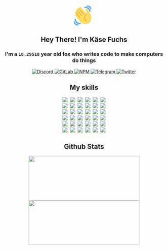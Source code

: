 <div><p align=center><img src=./resources/images/wave.gif width=64px height=64px></p><h2 align=center>Hey There! I'm Käse Fuchs</h2><h3 align=center>I'm a <code>18.29518</code> year old fox who writes code to make computers do things</h3><p align=center><a href=https://discord.com/users/507526681125322772><img alt=Discord src="https://img.shields.io/badge/Discord-5865F2?logo=discord&logoColor=white&style=flat-square#faa2f2efd6cef23ee7230aa97c1947c2"> </a><a href=https://gitlab.com/kasefuchs><img alt=GitLab src="https://img.shields.io/badge/GitLab-330F63?logo=gitlab&logoColor=white&style=flat-square#faa2f2efd6cef23ee7230aa97c1947c2"> </a><a href=https://npmjs.com/~kasefuchs><img alt=NPM src="https://img.shields.io/badge/NPM-CB3837?logo=npm&logoColor=white&style=flat-square#faa2f2efd6cef23ee7230aa97c1947c2"> </a><a href=https://t.me/kasefuchs><img alt=Telegram src="https://img.shields.io/badge/Telegram-2CA5E0?logo=telegram&logoColor=white&style=flat-square#faa2f2efd6cef23ee7230aa97c1947c2"> </a><a href=https://twitter.com/kasefuchs><img alt=Twitter src="https://img.shields.io/badge/Twitter-1DA1F2?logo=twitter&logoColor=white&style=flat-square#faa2f2efd6cef23ee7230aa97c1947c2"></a></p><h2 align=center>My skills</h2><p align=center><a href=https://aws.amazon.com/ ><picture><source srcset="https://skillicons.dev/icons?i=aws&theme=dark#faa2f2efd6cef23ee7230aa97c1947c2" media="(prefers-color-scheme: dark)"><source srcset="https://skillicons.dev/icons?i=aws&theme=light#faa2f2efd6cef23ee7230aa97c1947c2" media="(prefers-color-scheme: light), (prefers-color-scheme: no-preference)"><img src="https://skillicons.dev/icons?i=aws&theme=light#faa2f2efd6cef23ee7230aa97c1947c2"></picture></a>&nbsp;&nbsp;<a href=https://en.wikipedia.org/wiki/Bash_(Unix_shell)><picture><source srcset="https://skillicons.dev/icons?i=bash&theme=dark#faa2f2efd6cef23ee7230aa97c1947c2" media="(prefers-color-scheme: dark)"><source srcset="https://skillicons.dev/icons?i=bash&theme=light#faa2f2efd6cef23ee7230aa97c1947c2" media="(prefers-color-scheme: light), (prefers-color-scheme: no-preference)"><img src="https://skillicons.dev/icons?i=bash&theme=light#faa2f2efd6cef23ee7230aa97c1947c2"></picture></a>&nbsp;&nbsp;<a href=https://discord.com/developers/docs><picture><source srcset="https://skillicons.dev/icons?i=bots&theme=dark#faa2f2efd6cef23ee7230aa97c1947c2" media="(prefers-color-scheme: dark)"><source srcset="https://skillicons.dev/icons?i=bots&theme=light#faa2f2efd6cef23ee7230aa97c1947c2" media="(prefers-color-scheme: light), (prefers-color-scheme: no-preference)"><img src="https://skillicons.dev/icons?i=bots&theme=light#faa2f2efd6cef23ee7230aa97c1947c2"></picture></a>&nbsp;&nbsp;<a href=https://www.cloudflare.com/ ><picture><source srcset="https://skillicons.dev/icons?i=cloudflare&theme=dark#faa2f2efd6cef23ee7230aa97c1947c2" media="(prefers-color-scheme: dark)"><source srcset="https://skillicons.dev/icons?i=cloudflare&theme=light#faa2f2efd6cef23ee7230aa97c1947c2" media="(prefers-color-scheme: light), (prefers-color-scheme: no-preference)"><img src="https://skillicons.dev/icons?i=cloudflare&theme=light#faa2f2efd6cef23ee7230aa97c1947c2"></picture></a>&nbsp;&nbsp;<a href=https://en.wikipedia.org/wiki/CSS><picture><source srcset="https://skillicons.dev/icons?i=css&theme=dark#faa2f2efd6cef23ee7230aa97c1947c2" media="(prefers-color-scheme: dark)"><source srcset="https://skillicons.dev/icons?i=css&theme=light#faa2f2efd6cef23ee7230aa97c1947c2" media="(prefers-color-scheme: light), (prefers-color-scheme: no-preference)"><img src="https://skillicons.dev/icons?i=css&theme=light#faa2f2efd6cef23ee7230aa97c1947c2"></picture></a>&nbsp;&nbsp;<a href=https://www.docker.com/ ><picture><source srcset="https://skillicons.dev/icons?i=docker&theme=dark#faa2f2efd6cef23ee7230aa97c1947c2" media="(prefers-color-scheme: dark)"><source srcset="https://skillicons.dev/icons?i=docker&theme=light#faa2f2efd6cef23ee7230aa97c1947c2" media="(prefers-color-scheme: light), (prefers-color-scheme: no-preference)"><img src="https://skillicons.dev/icons?i=docker&theme=light#faa2f2efd6cef23ee7230aa97c1947c2"></picture></a><br><a href=https://www.electronjs.org/ ><picture><source srcset="https://skillicons.dev/icons?i=electron&theme=dark#faa2f2efd6cef23ee7230aa97c1947c2" media="(prefers-color-scheme: dark)"><source srcset="https://skillicons.dev/icons?i=electron&theme=light#faa2f2efd6cef23ee7230aa97c1947c2" media="(prefers-color-scheme: light), (prefers-color-scheme: no-preference)"><img src="https://skillicons.dev/icons?i=electron&theme=light#faa2f2efd6cef23ee7230aa97c1947c2"></picture></a>&nbsp;&nbsp;<a href=https://expressjs.com/ ><picture><source srcset="https://skillicons.dev/icons?i=express&theme=dark#faa2f2efd6cef23ee7230aa97c1947c2" media="(prefers-color-scheme: dark)"><source srcset="https://skillicons.dev/icons?i=express&theme=light#faa2f2efd6cef23ee7230aa97c1947c2" media="(prefers-color-scheme: light), (prefers-color-scheme: no-preference)"><img src="https://skillicons.dev/icons?i=express&theme=light#faa2f2efd6cef23ee7230aa97c1947c2"></picture></a>&nbsp;&nbsp;<a href=https://www.figma.com/ ><picture><source srcset="https://skillicons.dev/icons?i=figma&theme=dark#faa2f2efd6cef23ee7230aa97c1947c2" media="(prefers-color-scheme: dark)"><source srcset="https://skillicons.dev/icons?i=figma&theme=light#faa2f2efd6cef23ee7230aa97c1947c2" media="(prefers-color-scheme: light), (prefers-color-scheme: no-preference)"><img src="https://skillicons.dev/icons?i=figma&theme=light#faa2f2efd6cef23ee7230aa97c1947c2"></picture></a>&nbsp;&nbsp;<a href=https://firebase.google.com/ ><picture><source srcset="https://skillicons.dev/icons?i=firebase&theme=dark#faa2f2efd6cef23ee7230aa97c1947c2" media="(prefers-color-scheme: dark)"><source srcset="https://skillicons.dev/icons?i=firebase&theme=light#faa2f2efd6cef23ee7230aa97c1947c2" media="(prefers-color-scheme: light), (prefers-color-scheme: no-preference)"><img src="https://skillicons.dev/icons?i=firebase&theme=light#faa2f2efd6cef23ee7230aa97c1947c2"></picture></a>&nbsp;&nbsp;<a href=https://flask.palletsprojects.com/ ><picture><source srcset="https://skillicons.dev/icons?i=flask&theme=dark#faa2f2efd6cef23ee7230aa97c1947c2" media="(prefers-color-scheme: dark)"><source srcset="https://skillicons.dev/icons?i=flask&theme=light#faa2f2efd6cef23ee7230aa97c1947c2" media="(prefers-color-scheme: light), (prefers-color-scheme: no-preference)"><img src="https://skillicons.dev/icons?i=flask&theme=light#faa2f2efd6cef23ee7230aa97c1947c2"></picture></a>&nbsp;&nbsp;<a href=https://cloud.google.com/ ><picture><source srcset="https://skillicons.dev/icons?i=gcp&theme=dark#faa2f2efd6cef23ee7230aa97c1947c2" media="(prefers-color-scheme: dark)"><source srcset="https://skillicons.dev/icons?i=gcp&theme=light#faa2f2efd6cef23ee7230aa97c1947c2" media="(prefers-color-scheme: light), (prefers-color-scheme: no-preference)"><img src="https://skillicons.dev/icons?i=gcp&theme=light#faa2f2efd6cef23ee7230aa97c1947c2"></picture></a><br><a href=https://git-scm.com/ ><picture><source srcset="https://skillicons.dev/icons?i=git&theme=dark#faa2f2efd6cef23ee7230aa97c1947c2" media="(prefers-color-scheme: dark)"><source srcset="https://skillicons.dev/icons?i=git&theme=light#faa2f2efd6cef23ee7230aa97c1947c2" media="(prefers-color-scheme: light), (prefers-color-scheme: no-preference)"><img src="https://skillicons.dev/icons?i=git&theme=light#faa2f2efd6cef23ee7230aa97c1947c2"></picture></a>&nbsp;&nbsp;<a href=https://github.com/ ><picture><source srcset="https://skillicons.dev/icons?i=github&theme=dark#faa2f2efd6cef23ee7230aa97c1947c2" media="(prefers-color-scheme: dark)"><source srcset="https://skillicons.dev/icons?i=github&theme=light#faa2f2efd6cef23ee7230aa97c1947c2" media="(prefers-color-scheme: light), (prefers-color-scheme: no-preference)"><img src="https://skillicons.dev/icons?i=github&theme=light#faa2f2efd6cef23ee7230aa97c1947c2"></picture></a>&nbsp;&nbsp;<a href=https://gitlab.com/ ><picture><source srcset="https://skillicons.dev/icons?i=gitlab&theme=dark#faa2f2efd6cef23ee7230aa97c1947c2" media="(prefers-color-scheme: dark)"><source srcset="https://skillicons.dev/icons?i=gitlab&theme=light#faa2f2efd6cef23ee7230aa97c1947c2" media="(prefers-color-scheme: light), (prefers-color-scheme: no-preference)"><img src="https://skillicons.dev/icons?i=gitlab&theme=light#faa2f2efd6cef23ee7230aa97c1947c2"></picture></a>&nbsp;&nbsp;<a href=https://www.heroku.com/ ><picture><source srcset="https://skillicons.dev/icons?i=heroku&theme=dark#faa2f2efd6cef23ee7230aa97c1947c2" media="(prefers-color-scheme: dark)"><source srcset="https://skillicons.dev/icons?i=heroku&theme=light#faa2f2efd6cef23ee7230aa97c1947c2" media="(prefers-color-scheme: light), (prefers-color-scheme: no-preference)"><img src="https://skillicons.dev/icons?i=heroku&theme=light#faa2f2efd6cef23ee7230aa97c1947c2"></picture></a>&nbsp;&nbsp;<a href=https://en.wikipedia.org/wiki/HTML><picture><source srcset="https://skillicons.dev/icons?i=html&theme=dark#faa2f2efd6cef23ee7230aa97c1947c2" media="(prefers-color-scheme: dark)"><source srcset="https://skillicons.dev/icons?i=html&theme=light#faa2f2efd6cef23ee7230aa97c1947c2" media="(prefers-color-scheme: light), (prefers-color-scheme: no-preference)"><img src="https://skillicons.dev/icons?i=html&theme=light#faa2f2efd6cef23ee7230aa97c1947c2"></picture></a>&nbsp;&nbsp;<a href=https://en.wikipedia.org/wiki/JavaScript><picture><source srcset="https://skillicons.dev/icons?i=js&theme=dark#faa2f2efd6cef23ee7230aa97c1947c2" media="(prefers-color-scheme: dark)"><source srcset="https://skillicons.dev/icons?i=js&theme=light#faa2f2efd6cef23ee7230aa97c1947c2" media="(prefers-color-scheme: light), (prefers-color-scheme: no-preference)"><img src="https://skillicons.dev/icons?i=js&theme=light#faa2f2efd6cef23ee7230aa97c1947c2"></picture></a><br><a href=https://en.wikipedia.org/wiki/Linux><picture><source srcset="https://skillicons.dev/icons?i=linux&theme=dark#faa2f2efd6cef23ee7230aa97c1947c2" media="(prefers-color-scheme: dark)"><source srcset="https://skillicons.dev/icons?i=linux&theme=light#faa2f2efd6cef23ee7230aa97c1947c2" media="(prefers-color-scheme: light), (prefers-color-scheme: no-preference)"><img src="https://skillicons.dev/icons?i=linux&theme=light#faa2f2efd6cef23ee7230aa97c1947c2"></picture></a>&nbsp;&nbsp;<a href=https://mui.com/ ><picture><source srcset="https://skillicons.dev/icons?i=materialui&theme=dark#faa2f2efd6cef23ee7230aa97c1947c2" media="(prefers-color-scheme: dark)"><source srcset="https://skillicons.dev/icons?i=materialui&theme=light#faa2f2efd6cef23ee7230aa97c1947c2" media="(prefers-color-scheme: light), (prefers-color-scheme: no-preference)"><img src="https://skillicons.dev/icons?i=materialui&theme=light#faa2f2efd6cef23ee7230aa97c1947c2"></picture></a>&nbsp;&nbsp;<a href=https://en.wikipedia.org/wiki/Markdown><picture><source srcset="https://skillicons.dev/icons?i=md&theme=dark#faa2f2efd6cef23ee7230aa97c1947c2" media="(prefers-color-scheme: dark)"><source srcset="https://skillicons.dev/icons?i=md&theme=light#faa2f2efd6cef23ee7230aa97c1947c2" media="(prefers-color-scheme: light), (prefers-color-scheme: no-preference)"><img src="https://skillicons.dev/icons?i=md&theme=light#faa2f2efd6cef23ee7230aa97c1947c2"></picture></a>&nbsp;&nbsp;<a href=https://www.mongodb.com/ ><picture><source srcset="https://skillicons.dev/icons?i=mongodb&theme=dark#faa2f2efd6cef23ee7230aa97c1947c2" media="(prefers-color-scheme: dark)"><source srcset="https://skillicons.dev/icons?i=mongodb&theme=light#faa2f2efd6cef23ee7230aa97c1947c2" media="(prefers-color-scheme: light), (prefers-color-scheme: no-preference)"><img src="https://skillicons.dev/icons?i=mongodb&theme=light#faa2f2efd6cef23ee7230aa97c1947c2"></picture></a>&nbsp;&nbsp;<a href=https://www.mysql.com/ ><picture><source srcset="https://skillicons.dev/icons?i=mysql&theme=dark#faa2f2efd6cef23ee7230aa97c1947c2" media="(prefers-color-scheme: dark)"><source srcset="https://skillicons.dev/icons?i=mysql&theme=light#faa2f2efd6cef23ee7230aa97c1947c2" media="(prefers-color-scheme: light), (prefers-color-scheme: no-preference)"><img src="https://skillicons.dev/icons?i=mysql&theme=light#faa2f2efd6cef23ee7230aa97c1947c2"></picture></a>&nbsp;&nbsp;<a href=https://nextjs.org/ ><picture><source srcset="https://skillicons.dev/icons?i=nextjs&theme=dark#faa2f2efd6cef23ee7230aa97c1947c2" media="(prefers-color-scheme: dark)"><source srcset="https://skillicons.dev/icons?i=nextjs&theme=light#faa2f2efd6cef23ee7230aa97c1947c2" media="(prefers-color-scheme: light), (prefers-color-scheme: no-preference)"><img src="https://skillicons.dev/icons?i=nextjs&theme=light#faa2f2efd6cef23ee7230aa97c1947c2"></picture></a><br><a href=https://nodejs.org/en/ ><picture><source srcset="https://skillicons.dev/icons?i=nodejs&theme=dark#faa2f2efd6cef23ee7230aa97c1947c2" media="(prefers-color-scheme: dark)"><source srcset="https://skillicons.dev/icons?i=nodejs&theme=light#faa2f2efd6cef23ee7230aa97c1947c2" media="(prefers-color-scheme: light), (prefers-color-scheme: no-preference)"><img src="https://skillicons.dev/icons?i=nodejs&theme=light#faa2f2efd6cef23ee7230aa97c1947c2"></picture></a>&nbsp;&nbsp;<a href=https://www.postgresql.org/ ><picture><source srcset="https://skillicons.dev/icons?i=postgres&theme=dark#faa2f2efd6cef23ee7230aa97c1947c2" media="(prefers-color-scheme: dark)"><source srcset="https://skillicons.dev/icons?i=postgres&theme=light#faa2f2efd6cef23ee7230aa97c1947c2" media="(prefers-color-scheme: light), (prefers-color-scheme: no-preference)"><img src="https://skillicons.dev/icons?i=postgres&theme=light#faa2f2efd6cef23ee7230aa97c1947c2"></picture></a>&nbsp;&nbsp;<a href=https://learn.microsoft.com/en-us/powershell/ ><picture><source srcset="https://skillicons.dev/icons?i=powershell&theme=dark#faa2f2efd6cef23ee7230aa97c1947c2" media="(prefers-color-scheme: dark)"><source srcset="https://skillicons.dev/icons?i=powershell&theme=light#faa2f2efd6cef23ee7230aa97c1947c2" media="(prefers-color-scheme: light), (prefers-color-scheme: no-preference)"><img src="https://skillicons.dev/icons?i=powershell&theme=light#faa2f2efd6cef23ee7230aa97c1947c2"></picture></a>&nbsp;&nbsp;<a href=https://www.python.org/ ><picture><source srcset="https://skillicons.dev/icons?i=py&theme=dark#faa2f2efd6cef23ee7230aa97c1947c2" media="(prefers-color-scheme: dark)"><source srcset="https://skillicons.dev/icons?i=py&theme=light#faa2f2efd6cef23ee7230aa97c1947c2" media="(prefers-color-scheme: light), (prefers-color-scheme: no-preference)"><img src="https://skillicons.dev/icons?i=py&theme=light#faa2f2efd6cef23ee7230aa97c1947c2"></picture></a>&nbsp;&nbsp;<a href=https://www.raspberrypi.org/ ><picture><source srcset="https://skillicons.dev/icons?i=raspberrypi&theme=dark#faa2f2efd6cef23ee7230aa97c1947c2" media="(prefers-color-scheme: dark)"><source srcset="https://skillicons.dev/icons?i=raspberrypi&theme=light#faa2f2efd6cef23ee7230aa97c1947c2" media="(prefers-color-scheme: light), (prefers-color-scheme: no-preference)"><img src="https://skillicons.dev/icons?i=raspberrypi&theme=light#faa2f2efd6cef23ee7230aa97c1947c2"></picture></a>&nbsp;&nbsp;<a href=https://reactjs.org/ ><picture><source srcset="https://skillicons.dev/icons?i=react&theme=dark#faa2f2efd6cef23ee7230aa97c1947c2" media="(prefers-color-scheme: dark)"><source srcset="https://skillicons.dev/icons?i=react&theme=light#faa2f2efd6cef23ee7230aa97c1947c2" media="(prefers-color-scheme: light), (prefers-color-scheme: no-preference)"><img src="https://skillicons.dev/icons?i=react&theme=light#faa2f2efd6cef23ee7230aa97c1947c2"></picture></a><br><a href=https://redux.js.org/ ><picture><source srcset="https://skillicons.dev/icons?i=redux&theme=dark#faa2f2efd6cef23ee7230aa97c1947c2" media="(prefers-color-scheme: dark)"><source srcset="https://skillicons.dev/icons?i=redux&theme=light#faa2f2efd6cef23ee7230aa97c1947c2" media="(prefers-color-scheme: light), (prefers-color-scheme: no-preference)"><img src="https://skillicons.dev/icons?i=redux&theme=light#faa2f2efd6cef23ee7230aa97c1947c2"></picture></a>&nbsp;&nbsp;<a href=https://en.wikipedia.org/wiki/Regular_expression><picture><source srcset="https://skillicons.dev/icons?i=regex&theme=dark#faa2f2efd6cef23ee7230aa97c1947c2" media="(prefers-color-scheme: dark)"><source srcset="https://skillicons.dev/icons?i=regex&theme=light#faa2f2efd6cef23ee7230aa97c1947c2" media="(prefers-color-scheme: light), (prefers-color-scheme: no-preference)"><img src="https://skillicons.dev/icons?i=regex&theme=light#faa2f2efd6cef23ee7230aa97c1947c2"></picture></a>&nbsp;&nbsp;<a href=https://en.wikipedia.org/wiki/Sass_(stylesheet_language)><picture><source srcset="https://skillicons.dev/icons?i=sass&theme=dark#faa2f2efd6cef23ee7230aa97c1947c2" media="(prefers-color-scheme: dark)"><source srcset="https://skillicons.dev/icons?i=sass&theme=light#faa2f2efd6cef23ee7230aa97c1947c2" media="(prefers-color-scheme: light), (prefers-color-scheme: no-preference)"><img src="https://skillicons.dev/icons?i=sass&theme=light#faa2f2efd6cef23ee7230aa97c1947c2"></picture></a>&nbsp;&nbsp;<a href=https://www.typescriptlang.org/ ><picture><source srcset="https://skillicons.dev/icons?i=ts&theme=dark#faa2f2efd6cef23ee7230aa97c1947c2" media="(prefers-color-scheme: dark)"><source srcset="https://skillicons.dev/icons?i=ts&theme=light#faa2f2efd6cef23ee7230aa97c1947c2" media="(prefers-color-scheme: light), (prefers-color-scheme: no-preference)"><img src="https://skillicons.dev/icons?i=ts&theme=light#faa2f2efd6cef23ee7230aa97c1947c2"></picture></a>&nbsp;&nbsp;<a href=https://unity.com/ ><picture><source srcset="https://skillicons.dev/icons?i=unity&theme=dark#faa2f2efd6cef23ee7230aa97c1947c2" media="(prefers-color-scheme: dark)"><source srcset="https://skillicons.dev/icons?i=unity&theme=light#faa2f2efd6cef23ee7230aa97c1947c2" media="(prefers-color-scheme: light), (prefers-color-scheme: no-preference)"><img src="https://skillicons.dev/icons?i=unity&theme=light#faa2f2efd6cef23ee7230aa97c1947c2"></picture></a>&nbsp;&nbsp;<a href=https://workers.cloudflare.com/ ><picture><source srcset="https://skillicons.dev/icons?i=workers&theme=dark#faa2f2efd6cef23ee7230aa97c1947c2" media="(prefers-color-scheme: dark)"><source srcset="https://skillicons.dev/icons?i=workers&theme=light#faa2f2efd6cef23ee7230aa97c1947c2" media="(prefers-color-scheme: light), (prefers-color-scheme: no-preference)"><img src="https://skillicons.dev/icons?i=workers&theme=light#faa2f2efd6cef23ee7230aa97c1947c2"></picture></a><br></p><h2 align=center>Github Stats</h2><p align=center><picture><source srcset="https://github-readme-stats-kasefuchs.vercel.app/api/?count_private=true&hide_border=true&hide_rank=true&line_height=20&hide_title=true&username=Kasefuchs&theme=dark#faa2f2efd6cef23ee7230aa97c1947c2" media="(prefers-color-scheme: dark)"><source srcset="https://github-readme-stats-kasefuchs.vercel.app/api/?count_private=true&hide_border=true&hide_rank=true&line_height=20&hide_title=true&username=Kasefuchs&theme=light#faa2f2efd6cef23ee7230aa97c1947c2" media="(prefers-color-scheme: light), (prefers-color-scheme: no-preference)"><img align=middle width=350 height=140 src="https://github-readme-stats-kasefuchs.vercel.app/api/?count_private=true&hide_border=true&hide_rank=true&line_height=20&hide_title=true&username=Kasefuchs&theme=light#faa2f2efd6cef23ee7230aa97c1947c2"></picture><picture><source srcset="https://github-readme-stats-kasefuchs.vercel.app/api/top-langs/?count_private=true&hide_border=true&layout=compact&username=Kasefuchs&theme=dark#faa2f2efd6cef23ee7230aa97c1947c2" media="(prefers-color-scheme: dark)"><source srcset="https://github-readme-stats-kasefuchs.vercel.app/api/top-langs/?count_private=true&hide_border=true&layout=compact&username=Kasefuchs&theme=light#faa2f2efd6cef23ee7230aa97c1947c2" media="(prefers-color-scheme: light), (prefers-color-scheme: no-preference)"><img align=middle width=350 height=140 src="https://github-readme-stats-kasefuchs.vercel.app/api/top-langs/?count_private=true&hide_border=true&layout=compact&username=Kasefuchs&theme=light#faa2f2efd6cef23ee7230aa97c1947c2"></picture></p><img src="https://hit.yhype.me/github/profile?user_id=64592097#faa2f2efd6cef23ee7230aa97c1947c2" alt=""></div>